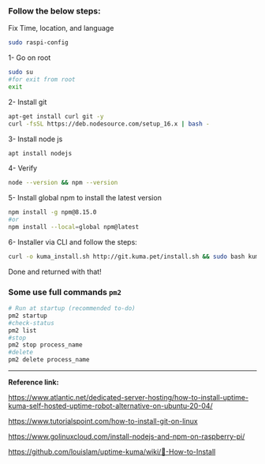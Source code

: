 ### Follow the below steps:

Fix Time, location, and language

```bash
sudo raspi-config
```

1- Go on root

```bash
sudo su
#for exit from root
exit
```

2- Install git

```bash
apt-get install curl git -y
curl -fsSL https://deb.nodesource.com/setup_16.x | bash -
```

3- Install node js

```bash
apt install nodejs
```

4- Verify 

```bash
node --version && npm --version
```

5- Install global npm to install the latest version

```bash
npm install -g npm@8.15.0
#or
npm install --local=global npm@latest
```

6- Installer via CLI and follow the steps:

```bash
curl -o kuma_install.sh http://git.kuma.pet/install.sh && sudo bash kuma_install.sh
```

Done and returned with that!

### Some use full commands `pm2`

```bash
# Run at startup (recommended to-do)
pm2 startup
#check-status
pm2 list
#stop
pm2 stop process_name
#delete
pm2 delete process_name
```

---

**Reference link:**

https://www.atlantic.net/dedicated-server-hosting/how-to-install-uptime-kuma-self-hosted-uptime-robot-alternative-on-ubuntu-20-04/ 

https://www.tutorialspoint.com/how-to-install-git-on-linux

https://www.golinuxcloud.com/install-nodejs-and-npm-on-raspberry-pi/

https://github.com/louislam/uptime-kuma/wiki/🔧-How-to-Install